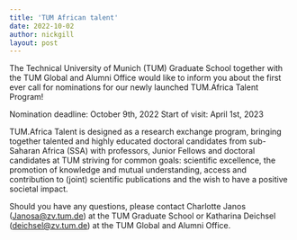 ```yaml
---
title: 'TUM African talent'
date: 2022-10-02
author: nickgill
layout: post
---
```


The Technical University of Munich (TUM) Graduate School together with the TUM Global and Alumni Office would like to inform you about the first ever call for nominations for our newly launched TUM.Africa Talent Program!
 
Nomination deadline: October 9th, 2022
Start of visit: April 1st, 2023
 
TUM.Africa Talent is designed as a research exchange program, bringing together talented and highly educated doctoral candidates from sub-Saharan Africa (SSA) with professors, Junior Fellows and doctoral candidates at TUM striving for common goals: scientific excellence, the promotion of knowledge and mutual understanding, access and contribution to (joint) scientific publications and the wish to have a positive societal impact.
 
Should you have any questions, please contact Charlotte Janos (Janosa@zv.tum.de) at the TUM Graduate School or Katharina Deichsel (deichsel@zv.tum.de) at the TUM Global and Alumni Office.
